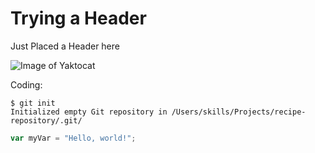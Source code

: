 # Trying a Header

Just Placed a Header here

![Image of Yaktocat](https://octodex.github.com/images/yaktocat.png)

Coding:

```
$ git init
Initialized empty Git repository in /Users/skills/Projects/recipe-repository/.git/
```

``` javascript
var myVar = "Hello, world!";
```


